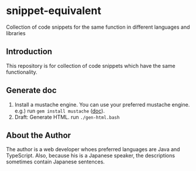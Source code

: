 # snippet-equivalent
Collection of code snippets for the same function in different languages and libraries

## Introduction
This repository is for collection of code snippets which have the same functionality. 

## Generate doc
1. Install a mustache engine. You can use your preferred mustache engine. e.g.) run `gem install mustache` ([doc](https://mustache.github.io/mustache.1.html)).
1. Draft: Generate HTML. run `./gen-html.bash`

## About the Author
The author is a web developer whoes preferred languages are Java and TypeScript. 
Also, because his is a Japanese speaker, the descriptions sometimes contain Japanese sentences. 
